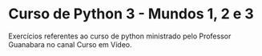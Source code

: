 # Curso de Python 3 - Mundos 1, 2 e 3 


Exercícios referentes ao curso de python ministrado pelo Professor Guanabara no canal Curso em Vídeo. 
